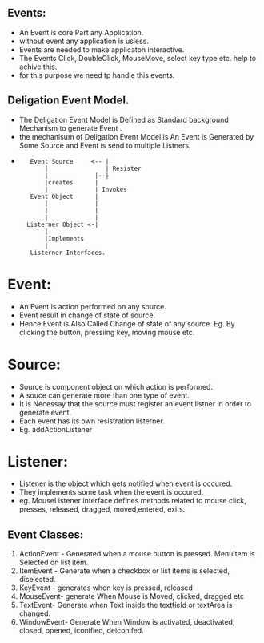 ## Events:

- An Event is core Part any Application. 
- without event any application is usless.
- Events are needed to make applicaton interactive.
- The Events Click, DoubleClick, MouseMove, select key type etc. help to achive this.
- for this purpose we need tp handle this events.

## Deligation Event Model.
- The Deligation Event Model is Defined as Standard background Mechanism to generate Event .
- the mechanisum of Deligation Event Model is An Event is Generated by Some Source and Event is send to multiple Listners.
-        Event Source     <-- |
             |                | Resister
             |             |--|
             |creates      |
             |             | Invokes
         Event Object      |
             |             |
             |             |
             |             |
        Listerner Object <-|
             |
             |Implements
             |
         Listerner Interfaces.

# Event:
- An Event is action performed on any source.
- Event result in change of state of source.
- Hence Event is Also Called Change of state of any source.
  Eg. By clicking the button, pressiing key, moving mouse etc.

# Source:
- Source is component object on which action is performed.
- A souce can generate more than one type of event.
- It is Necessay that the source must register an event listner in order to generate event.
- Each event has its own resistration listerner.
- Eg. addActionListener

# Listener:
- Listener is the object which gets notified when event is occured.
- They implements some task when the event is occured.
- eg. MouseListener interface defines methods related to mouse click, presses, released, dragged, moved,entered, exits.


## Event Classes:

1. ActionEvent - Generated when a mouse button is pressed.  MenuItem is Selected on list item.
2. ItemEvent - Generate when a checkbox or list items is selected, diselected.
3. KeyEvent - generates when key is pressed, released
4. MouseEvent- generate When Mouse is Moved, clicked, dragged etc
5. TextEvent- Generate when Text inside the textfield or textArea is changed.
6. WindowEvent- Generate When Window is activated, deactivated, closed, opened, iconified, deiconifed.
   
   